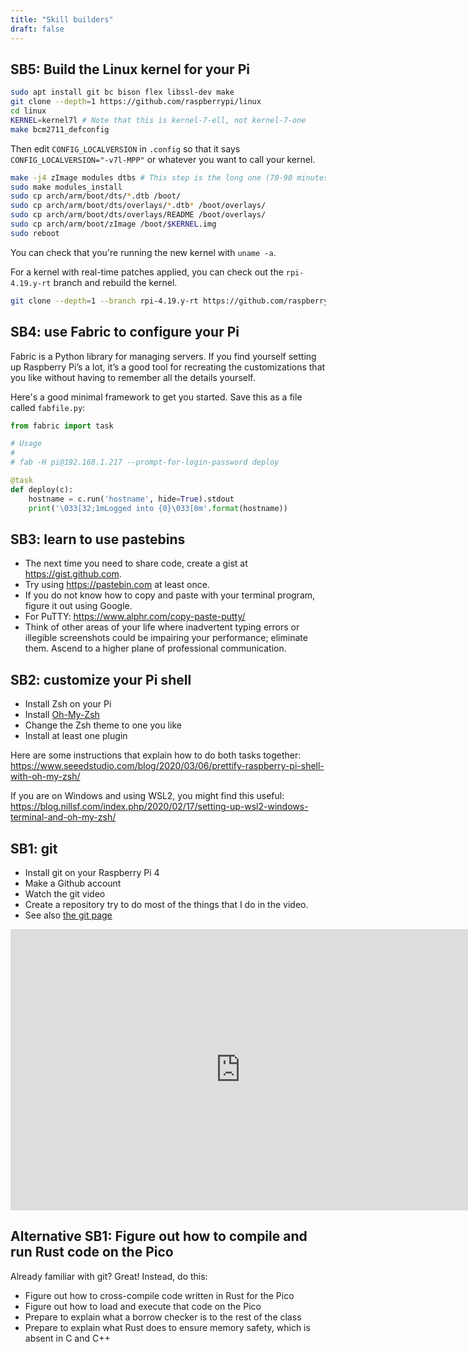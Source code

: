 ```yaml
---
title: "Skill builders"
draft: false
---
```


## SB5: Build the Linux kernel for your Pi

```bash
sudo apt install git bc bison flex libssl-dev make
git clone --depth=1 https://github.com/raspberrypi/linux
cd linux
KERNEL=kernel7l # Note that this is kernel-7-ell, not kernel-7-one
make bcm2711_defconfig
```

Then edit `CONFIG_LOCALVERSION` in `.config` so that it says `CONFIG_LOCALVERSION="-v7l-MPP"` or whatever you want to call your kernel.

```bash
make -j4 zImage modules dtbs # This step is the long one (70-90 minutes, depending on temperature)
sudo make modules_install
sudo cp arch/arm/boot/dts/*.dtb /boot/
sudo cp arch/arm/boot/dts/overlays/*.dtb* /boot/overlays/
sudo cp arch/arm/boot/dts/overlays/README /boot/overlays/
sudo cp arch/arm/boot/zImage /boot/$KERNEL.img
sudo reboot
```

You can check that you're running the new kernel with `uname -a`.

For a kernel with real-time patches applied, you can check out the `rpi-4.19.y-rt` branch and rebuild the kernel.

```bash
git clone --depth=1 --branch rpi-4.19.y-rt https://github.com/raspberrypi/linux
```

## SB4: use Fabric to configure your Pi

Fabric is a Python library for managing servers. If you find yourself setting up Raspberry Pi’s a lot, it’s a good tool for recreating the customizations that you like without having to remember all the details yourself.

Here's a good minimal framework to get you started. Save this as a file called `fabfile.py`:

```python
from fabric import task

# Usage
#
# fab -H pi@192.168.1.217 --prompt-for-login-password deploy

@task
def deploy(c):
    hostname = c.run('hostname', hide=True).stdout
    print('\033[32;1mLogged into {0}\033[0m'.format(hostname))
```

## SB3: learn to use pastebins

* The next time you need to share code, create a gist at https://gist.github.com.
* Try using https://pastebin.com at least once.
* If you do not know how to copy and paste with your terminal program, figure it out using Google.
* For PuTTY: https://www.alphr.com/copy-paste-putty/
* Think of other areas of your life where inadvertent typing errors or illegible screenshots could be impairing your performance; eliminate them. Ascend to a higher plane of professional communication.

## SB2: customize your Pi shell ##

* Install Zsh on your Pi
* Install [Oh-My-Zsh](https://ohmyz.sh/)
* Change the Zsh theme to one you like
* Install at least one plugin

Here are some instructions that explain how to do both tasks together: https://www.seeedstudio.com/blog/2020/03/06/prettify-raspberry-pi-shell-with-oh-my-zsh/

If you are on Windows and using WSL2, you might find this useful: https://blog.nillsf.com/index.php/2020/02/17/setting-up-wsl2-windows-terminal-and-oh-my-zsh/

## SB1: git ##

* Install git on your Raspberry Pi 4
* Make a Github account
* Watch the git video
* Create a repository try to do most of the things that I do in the video.
* See also [the git page](/notes/git/)

<iframe id="kaltura_player" src="https://cdnapisec.kaltura.com/p/1813261/sp/181326100/embedIframeJs/uiconf_id/26203331/partner_id/1813261?iframeembed=true&playerId=kaltura_player&entry_id=1_d9h05lxw&flashvars[streamerType]=auto&amp;flashvars[localizationCode]=en&amp;flashvars[leadWithHTML5]=true&amp;flashvars[sideBarContainer.plugin]=true&amp;flashvars[sideBarContainer.position]=left&amp;flashvars[sideBarContainer.clickToClose]=true&amp;flashvars[chapters.plugin]=true&amp;flashvars[chapters.layout]=vertical&amp;flashvars[chapters.thumbnailRotator]=false&amp;flashvars[streamSelector.plugin]=true&amp;flashvars[EmbedPlayer.SpinnerTarget]=videoHolder&amp;flashvars[dualScreen.plugin]=true&amp;flashvars[Kaltura.addCrossoriginToIframe]=true&amp;&wid=1_s90p29of" width="736" height="450" allowfullscreen webkitallowfullscreen mozAllowFullScreen allow="autoplay *; fullscreen *; encrypted-media *" sandbox="allow-forms allow-same-origin allow-scripts allow-top-navigation allow-pointer-lock allow-popups allow-modals allow-orientation-lock allow-popups-to-escape-sandbox allow-presentation allow-top-navigation-by-user-activation" frameborder="0" title="Kaltura Player"></iframe>

## Alternative SB1: Figure out how to compile and run Rust code on the Pico ##

Already familiar with git? Great! Instead, do this:

* Figure out how to cross-compile code written in Rust for the Pico
* Figure out how to load and execute that code on the Pico
* Prepare to explain what a borrow checker is to the rest of the class
* Prepare to explain what Rust does to ensure memory safety, which is absent in C and C++

